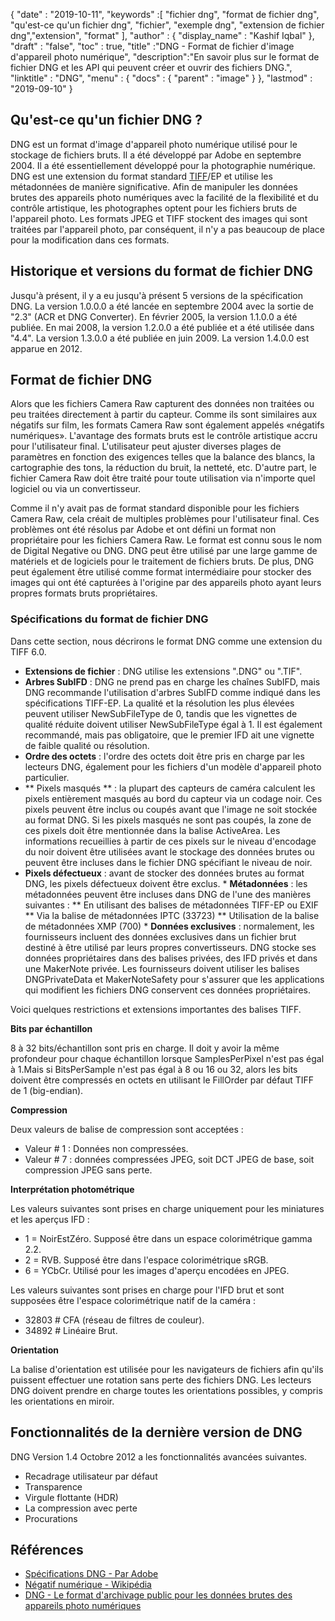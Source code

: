{
  "date" : "2019-10-11",
  "keywords" :[ "fichier dng", "format de fichier dng", "qu'est-ce qu'un fichier dng", "fichier", "exemple dng", "extension de fichier dng","extension", "format" ],
  "author" : {
    "display_name" : "Kashif Iqbal"
},
  "draft" : "false",
  "toc" : true,
  "title" :"DNG - Format de fichier d'image d'appareil photo numérique",
  "description":"En savoir plus sur le format de fichier DNG et les API qui peuvent créer et ouvrir des fichiers DNG.",
  "linktitle" : "DNG",
  "menu" : {
    "docs" : {
      "parent" : "image"
}
},
  "lastmod" : "2019-09-10"
}

## Qu'est-ce qu'un fichier DNG ?

DNG est un format d'image d'appareil photo numérique utilisé pour le stockage de fichiers bruts. Il a été développé par Adobe en septembre 2004. Il a été essentiellement développé pour la photographie numérique. DNG est une extension du format standard [TIFF](/fr/image/tiff/)/EP et utilise les métadonnées de manière significative. Afin de manipuler les données brutes des appareils photo numériques avec la facilité de la flexibilité et du contrôle artistique, les photographes optent pour les fichiers bruts de l'appareil photo. Les formats JPEG et TIFF stockent des images qui sont traitées par l'appareil photo, par conséquent, il n'y a pas beaucoup de place pour la modification dans ces formats.

## Historique et versions du format de fichier DNG

Jusqu'à présent, il y a eu jusqu'à présent 5 versions de la spécification DNG. La version 1.0.0.0 a été lancée en septembre 2004 avec la sortie de "2.3" (ACR et DNG Converter). En février 2005, la version 1.1.0.0 a été publiée. En mai 2008, la version 1.2.0.0 a été publiée et a été utilisée dans "4.4". La version 1.3.0.0 a été publiée en juin 2009. La version 1.4.0.0 est apparue en 2012.

## Format de fichier DNG

Alors que les fichiers Camera Raw capturent des données non traitées ou peu traitées directement à partir du capteur. Comme ils sont similaires aux négatifs sur film, les formats Camera Raw sont également appelés «négatifs numériques». L'avantage des formats bruts est le contrôle artistique accru pour l'utilisateur final. L'utilisateur peut ajuster diverses plages de paramètres en fonction des exigences telles que la balance des blancs, la cartographie des tons, la réduction du bruit, la netteté, etc. D'autre part, le fichier Camera Raw doit être traité pour toute utilisation via n'importe quel logiciel ou via un convertisseur.

Comme il n'y avait pas de format standard disponible pour les fichiers Camera Raw, cela créait de multiples problèmes pour l'utilisateur final. Ces problèmes ont été résolus par Adobe et ont défini un format non propriétaire pour les fichiers Camera Raw. Le format est connu sous le nom de Digital Negative ou DNG. DNG peut être utilisé par une large gamme de matériels et de logiciels pour le traitement de fichiers bruts. De plus, DNG peut également être utilisé comme format intermédiaire pour stocker des images qui ont été capturées à l'origine par des appareils photo ayant leurs propres formats bruts propriétaires.

### Spécifications du format de fichier DNG

Dans cette section, nous décrirons le format DNG comme une extension du TIFF 6.0.

* **Extensions de fichier** : DNG utilise les extensions ".DNG" ou ".TIF".
* **Arbres SubIFD** : DNG ne prend pas en charge les chaînes SubIFD, mais DNG recommande l'utilisation d'arbres SubIFD comme indiqué dans les spécifications TIFF-EP. La qualité et la résolution les plus élevées peuvent utiliser NewSubFileType de 0, tandis que les vignettes de qualité réduite doivent utiliser NewSubFileType égal à 1. Il est également recommandé, mais pas obligatoire, que le premier IFD ait une vignette de faible qualité ou résolution.
* **Ordre des octets** : l'ordre des octets doit être pris en charge par les lecteurs DNG, également pour les fichiers d'un modèle d'appareil photo particulier.
* ** Pixels masqués ** : la plupart des capteurs de caméra calculent les pixels entièrement masqués au bord du capteur via un codage noir. Ces pixels peuvent être inclus ou coupés avant que l'image ne soit stockée au format DNG. Si les pixels masqués ne sont pas coupés, la zone de ces pixels doit être mentionnée dans la balise ActiveArea. Les informations recueillies à partir de ces pixels sur le niveau d'encodage du noir doivent être utilisées avant le stockage des données brutes ou peuvent être incluses dans le fichier DNG spécifiant le niveau de noir.
* **Pixels défectueux** : avant de stocker des données brutes au format DNG, les pixels défectueux doivent être exclus.
* **Métadonnées** : les métadonnées peuvent être incluses dans DNG de l'une des manières suivantes :
** En utilisant des balises de métadonnées TIFF-EP ou EXIF
** Via la balise de métadonnées IPTC (33723)
** Utilisation de la balise de métadonnées XMP (700)
* **Données exclusives** : normalement, les fournisseurs incluent des données exclusives dans un fichier brut destiné à être utilisé par leurs propres convertisseurs. DNG stocke ses données propriétaires dans des balises privées, des IFD privés et dans une MakerNote privée. Les fournisseurs doivent utiliser les balises DNGPrivateData et MakerNoteSafety pour s'assurer que les applications qui modifient les fichiers DNG conservent ces données propriétaires.

Voici quelques restrictions et extensions importantes des balises TIFF.

**Bits par échantillon**

8 à 32 bits/échantillon sont pris en charge. Il doit y avoir la même profondeur pour chaque échantillon lorsque SamplesPerPixel n'est pas égal à 1.Mais si BitsPerSample n'est pas égal à 8 ou 16 ou 32, alors les bits doivent être compressés en octets en utilisant le FillOrder par défaut TIFF de 1 (big-endian).

**Compression**

Deux valeurs de balise de compression sont acceptées :

* Valeur # 1 : Données non compressées.
* Valeur # 7 : données compressées JPEG, soit DCT JPEG de base, soit compression JPEG sans perte.

**Interprétation photométrique**

Les valeurs suivantes sont prises en charge uniquement pour les miniatures et les aperçus IFD :

* 1 = NoirEstZéro. Supposé être dans un espace colorimétrique gamma 2.2.
* 2 = RVB. Supposé être dans l'espace colorimétrique sRGB.
* 6 = YCbCr. Utilisé pour les images d'aperçu encodées en JPEG.

Les valeurs suivantes sont prises en charge pour l'IFD brut et sont supposées être l'espace colorimétrique natif de la caméra :

* 32803 # CFA (réseau de filtres de couleur).
* 34892 # Linéaire Brut.

**Orientation**

La balise d'orientation est utilisée pour les navigateurs de fichiers afin qu'ils puissent effectuer une rotation sans perte des fichiers DNG. Les lecteurs DNG doivent prendre en charge toutes les orientations possibles, y compris les orientations en miroir.

## Fonctionnalités de la dernière version de DNG

DNG Version 1.4 Octobre 2012 a les fonctionnalités avancées suivantes.

* Recadrage utilisateur par défaut
* Transparence
* Virgule flottante (HDR)
* La compression avec perte
* Procurations

## Références ##

* [Spécifications DNG - Par Adobe](https://web.archive.org/web/20170829200857/http://wwwimages.adobe.com/content/dam/Adobe/en/products/photoshop/pdfs/dng_spec_1.4.0.0.pdf)
* [Négatif numérique - Wikipédia](https://en.wikipedia.org/wiki/Digital_Negative)
* [DNG - Le format d'archivage public pour les données brutes des appareils photo numériques](https://helpx.adobe.com/photoshop/digital-negative.html)

